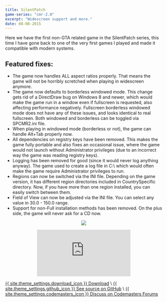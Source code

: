 ```yaml
---
title: SilentPatch
game-series: "cmr-2.0"
excerpt: "Widescreen support and more."
date: 08-08-2015
---
```


Here we have the first non-GTA related game in the SilentPatch series, this time I have gone back to one of the very first games I played and made it compatible with modern systems.

## Featured fixes:
* The game now handles ALL aspect ratios properly.
That means the game will not be horribly scretched when playing in widescreen anymore.
* The game now defaults to borderless windowed mode. This change gets rid of a DirectDraw bug on Windows 8 and newer,
which would make the game run in a window even if fullscreen is requested, also affecting performance negatively.
Fullscreen borderless windowed mode does not have any of these issues, and looks identical to real fullscreen.
Both windowed and borderless can be toggled via SPCMR2.ini file.
* When playing in windowed mode (borderless or not), the game can handle Alt+Tab properly now.
* All dependencies on registry keys have been removed. This makes the game fully portable and also fixes an
occasional issue, where the game would not launch without Administrator privileges (due to an incorrect way
the game was reading registry keys).
* Logging has been removed for good (since it would never log anything anyway). The game used to create
a log file in C:\ which would often make the game require Administrator privileges to run.
* Regions can now be switched via the INI file. Depending on the game version, it has different region directories
included in CountrySpecific directory. Now, if you have more than one region installed, you can easily switch
between them.
* Field of View can now be adjusted via the INI file. You can select any value in 30.0 - 150.0 range.
* Support for non-Full installation methods has been removed. On the plus side, the game will never ask for a CD now.

<p class="mod-screenshot" align="center">
<a href="https://i.imgur.com/4mdV2aV.jpg"><img src="https://i.imgur.com/4mdV2aVl.jpg"></a>
</p>

<div align="center" class="video-container">
<iframe src="https://www.youtube.com/embed/p0HMeN27Rcw" frameborder="0" allowfullscreen></iframe>
</div>

<a href="https://github.com/CookiePLMonster/SilentPatchCMR2/releases/download/BETA1/silentpatch_cmr2.zip" class="button" role="button">{{ site.theme_settings.download_icon }} Download</a> \\
<a href="https://github.com/CookiePLMonster/SilentPatchCMR2" class="button github" role="button" target="_blank">{{ site.theme_settings.github_icon }} See source on GitHub</a> \\
<a href="https://forums.codemasters.com/topic/7492-colin-mcrae-rally-20-patching-the-game-for-modern-standards/" class="button forums" role="button">{{ site.theme_settings.codemasters_icon }} Discuss on Codemasters Forums</a>